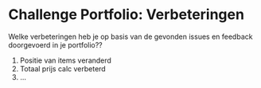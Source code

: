 # Challenge Portfolio: Verbeteringen

Welke verbeteringen heb je op basis van de gevonden issues en feedback doorgevoerd in je portfolio??

1. Positie van items veranderd
2. Totaal prijs calc verbeterd
3. ...
